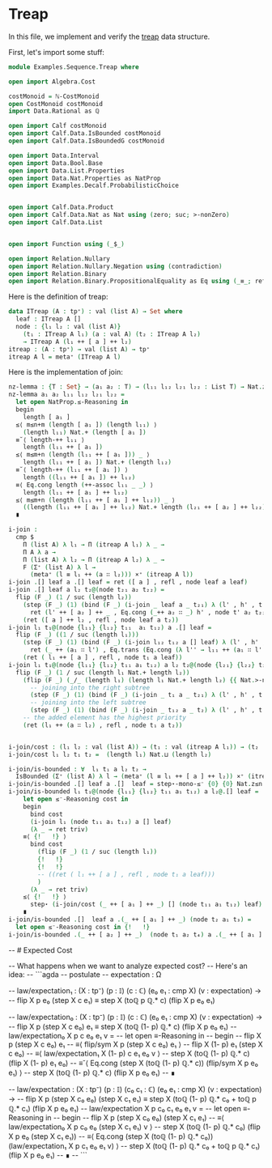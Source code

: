 # Treap

In this file, we implement and verify the [treap](https://en.wikipedia.org/wiki/Treap) data structure.

<!--
```agda
{-# OPTIONS --prop --rewriting #-}
```
-->

First, let's import some stuff:
```agda
module Examples.Sequence.Treap where

open import Algebra.Cost

costMonoid = ℕ-CostMonoid
open CostMonoid costMonoid
import Data.Rational as ℚ

open import Calf costMonoid
open import Calf.Data.IsBounded costMonoid
open import Calf.Data.IsBoundedG costMonoid

open import Data.Interval
open import Data.Bool.Base
open import Data.List.Properties
open import Data.Nat.Properties as NatProp
open import Examples.Decalf.ProbabilisticChoice


open import Calf.Data.Product
open import Calf.Data.Nat as Nat using (zero; suc; >-nonZero) 
open import Calf.Data.List


open import Function using (_$_)

open import Relation.Nullary
open import Relation.Nullary.Negation using (contradiction)
open import Relation.Binary
open import Relation.Binary.PropositionalEquality as Eq using (_≡_; refl; _≢_; module ≡-Reasoning; ≢-sym)
```

Here is the definition of treap:
```agda
data ITreap (A : tp⁺) : val (list A) → Set where
  leaf : ITreap A []
  node : {l₁ l₂ : val (list A)}
    (t₁ : ITreap A l₁) (a : val A) (t₂ : ITreap A l₂)
    → ITreap A (l₁ ++ [ a ] ++ l₂)
itreap : (A : tp⁺) → val (list A) → tp⁺
itreap A l = meta⁺ (ITreap A l)
```

Here is the implementation of join:
```agda
nz-lemma : {T : Set} → (a₁ a₂ : T) → (l₁₁ l₁₂ l₂₁ l₂₂ : List T) → Nat.zero Nat.< (length (l₁₁ ++ [ a₁ ] ++ l₁₂) Nat.+ length (l₂₁ ++ [ a₂ ] ++ l₂₂))
nz-lemma a₁ a₂ l₁₁ l₁₂ l₂₁ l₂₂ =
  let open NatProp.≤-Reasoning in
  begin
    length [ a₁ ] 
  ≤⟨ m≤n+m (length [ a₁ ]) (length l₁₁) ⟩
    (length l₁₁) Nat.+ (length [ a₁ ])
  ≡˘⟨ length-++ l₁₁ ⟩
    length (l₁₁ ++ [ a₁ ])
  ≤⟨ m≤m+n (length (l₁₁ ++ [ a₁ ])) _ ⟩
    length (l₁₁ ++ [ a₁ ]) Nat.+ (length l₁₂) 
  ≡˘⟨ length-++ (l₁₁ ++ [ a₁ ]) ⟩
    length ((l₁₁ ++ [ a₁ ]) ++ l₁₂)
  ≡⟨ Eq.cong length (++-assoc l₁₁ _ _) ⟩
    length (l₁₁ ++ [ a₁ ] ++ l₁₂)
  ≤⟨ m≤m+n (length (l₁₁ ++ [ a₁ ] ++ l₁₂)) _ ⟩
    ((length (l₁₁ ++ [ a₁ ] ++ l₁₂) Nat.+ length (l₂₁ ++ [ a₂ ] ++ l₂₂)))
  ∎ 

i-join :
  cmp $
    Π (list A) λ l₁ → Π (itreap A l₁) λ _ →
    Π A λ a →
    Π (list A) λ l₂ → Π (itreap A l₂) λ _ →
    F (Σ⁺ (list A) λ l →
      (meta⁺ (l ≡ l₁ ++ (a ∷ l₂))) ×⁺ (itreap A l))
i-join .[] leaf a .[] leaf = ret ([ a ] , refl , node leaf a leaf)
i-join .[] leaf a l₂ t₂@(node t₂₁ a₂ t₂₂) =
  flip (F _) (1 / suc (length l₂))
    (step (F _) (1) (bind (F _) (i-join _ leaf a _ t₂₁) λ (l' , h' , t') →
      ret (l' ++ [ a₂ ] ++ _ , Eq.cong (_++ a₂ ∷ _) h' , node t' a₂ t₂₂)))
    (ret ([ a ] ++ l₂ , refl , node leaf a t₂)) 
i-join l₁ t₁@(node {l₁₁} {l₁₂} t₁₁  a₁ t₁₂) a .[] leaf = 
  flip (F _) ((1 / suc (length l₁))) 
    (step (F _) (1) (bind (F _) (i-join l₁₂ t₁₂ a [] leaf) λ (l' , h' , t') →  
      ret (_ ++ (a₁ ∷ l') , Eq.trans (Eq.cong (λ l'' → l₁₁ ++ (a₁ ∷ l'')) h') (Eq.sym (++-assoc _ (a₁ ∷ _) [ a ])) ,  node t₁₁ a₁ t')))
    (ret ( l₁ ++ [ a ] , refl , node t₁ a leaf))
i-join l₁ t₁@(node {l₁₁} {l₁₂} t₁₁ a₁ t₁₂) a l₂ t₂@(node {l₂₁} {l₂₂} t₂₁ a₂ t₂₂) = 
  flip (F _) (1 / suc (length l₁ Nat.+ length l₂)) 
    (flip (F _) (_/_ (length l₁) (length l₁ Nat.+ length l₂) {{ Nat.>-nonZero (nz-lemma a₁ a₂ l₁₁ l₁₂ l₂₁ l₂₂)}} {{m≤m+n _ _}})
      -- joining into the right subtree
      (step (F _) (1) (bind (F _) (i-join _ t₁ a _ t₂₁) λ (l' , h' , t') → ret ( l' ++ (a₂ ∷ l₂₂) , Eq.trans (Eq.cong (λ l' → l' ++ a₂ ∷ l₂₂) h') (++-assoc (l₁₁ ++ [ a₁ ] ++ l₁₂)  ([ a ] ++ l₂₁) ([ a₂ ] ++ l₂₂)) , node t' a₂ t₂₂ )))
      -- joining into the left subtree
      (step (F _) (1) (bind (F _) (i-join _ t₁₂ a _ t₂) λ (l' , h' , t') → ret ( l₁₁ ++ (a₁ ∷ l') , Eq.trans (Eq.cong (λ l' → l₁₁ ++ a₁ ∷ l') h') (Eq.sym (++-assoc l₁₁ (a₁ ∷ l₁₂) _))  , node t₁₁ a₁ t' ))))
    -- the added element has the highest priority
    (ret (l₁ ++ (a ∷ l₂) , refl , node t₁ a t₂)) 


i-join/cost : (l₁ l₂ : val (list A)) → (t₁ : val (itreap A l₁)) → (t₂ : val (itreap A l₂)) → ℂ
i-join/cost l₁ l₂ t₁ t₂ =  (length l₁) Nat.⊔ (length l₂)

i-join/is-bounded : ∀  l₁ t₁ a l₂ t₂ → 
  IsBounded (Σ⁺ (list A) λ l → (meta⁺ (l ≡ l₁ ++ [ a ] ++ l₂)) ×⁺ (itreap A l)) (i-join l₁ t₁ a l₂ t₂) (i-join/cost l₁ l₂ t₁ t₂)
i-join/is-bounded .[] leaf a .[]  leaf = step⋆-mono-≤⁻ {0} {0} Nat.z≤n 
i-join/is-bounded l₁ t₁@(node {l₁₁} {l₁₂} t₁₁ a₁ t₁₂) a l₂@.[] leaf =
    let open ≤⁻-Reasoning cost in
    begin
      bind cost
      (i-join l₁ (node t₁₁ a₁ t₁₂) a [] leaf)
      (λ _ → ret triv)
    ≡⟨ {!   !} ⟩
      bind cost
        (flip (F _) (1 / suc (length l₁))  
        {!   !} 
        {!   !}
        -- ((ret ( l₁ ++ [ a ] , refl , node t₁ a leaf)))
        )
      (λ _ → ret triv)
    ≤⟨ {!   !} ⟩ 
      step⋆ (i-join/cost (_ ++ [ a₁ ] ++ _) [] (node t₁₁ a₁ t₁₂) leaf)
    ∎
i-join/is-bounded .[]  leaf a .(_ ++ [ a₁ ] ++ _) (node t₂ a₁ t₃) = 
  let open ≤⁻-Reasoning cost in {!   !}
i-join/is-bounded .(_ ++ [ a₂ ] ++ _)  (node t₁ a₂ t₄) a .(_ ++ [ a₁ ] ++ _) (node t₂ a₁ t₃) = {!   !}

```



-- # Expected Cost

-- What happens when we want to analyze expected cost?
-- Here's an idea:
-- ```agda
-- postulate
--   expectation : Ω

--   law/expectation₁ : (X : tp⁻) (p : 𝕀) (c : ℂ) (e₀ e₁ : cmp X) (v : expectation) →
--     flip X p e₀ (step X c e₁) ≡ step X (toℚ p ℚ.* c) (flip X p e₀ e₁)

-- law/expectation₀ : (X : tp⁻) (p : 𝕀) (c : ℂ) (e₀ e₁ : cmp X) (v : expectation) →
--   flip X p (step X c e₀) e₁ ≡ step X (toℚ (1- p) ℚ.* c) (flip X p e₀ e₁)
-- law/expectation₀ X p c e₀ e₁ v =
--   let open ≡-Reasoning in
--   begin
--     flip X p (step X c e₀) e₁
--   ≡⟨ flip/sym X p (step X c e₀) e₁ ⟩
--     flip X (1- p) e₁ (step X c e₀)
--   ≡⟨ law/expectation₁ X (1- p) c e₁ e₀ v ⟩
--     step X (toℚ (1- p) ℚ.* c) (flip X (1- p) e₁ e₀)
--   ≡˘⟨ Eq.cong (step X (toℚ (1- p) ℚ.* c)) (flip/sym X p e₀ e₁) ⟩
--     step X (toℚ (1- p) ℚ.* c) (flip X p e₀ e₁)
--   ∎

-- law/expectation : (X : tp⁻) (p : 𝕀) (c₀ c₁ : ℂ) (e₀ e₁ : cmp X) (v : expectation) →
--   flip X p (step X c₀ e₀) (step X c₁ e₁) ≡ step X (toℚ (1- p) ℚ.* c₀ + toℚ p ℚ.* c₁) (flip X p e₀ e₁)
-- law/expectation X p c₀ c₁ e₀ e₁ v =
--   let open ≡-Reasoning in
--   begin
--     flip X p (step X c₀ e₀) (step X c₁ e₁)
--   ≡⟨ law/expectation₀ X p c₀ e₀ (step X c₁ e₁) v ⟩
--     step X (toℚ (1- p) ℚ.* c₀) (flip X p e₀ (step X c₁ e₁))
--   ≡⟨ Eq.cong (step X (toℚ (1- p) ℚ.* c₀)) (law/expectation₁ X p c₁ e₀ e₁ v) ⟩
--     step X (toℚ (1- p) ℚ.* c₀ + toℚ p ℚ.* c₁) (flip X p e₀ e₁)
--   ∎
-- ```     
                      